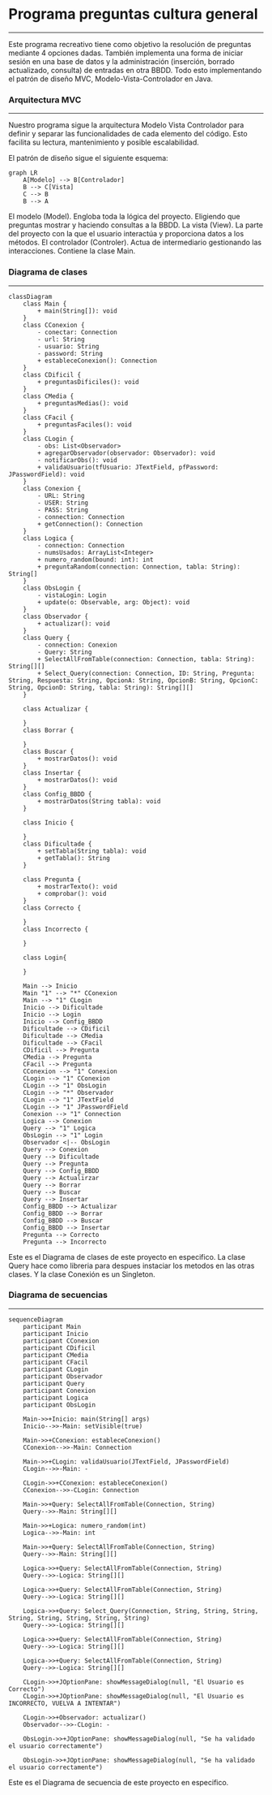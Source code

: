 # Programa preguntas cultura general

---
Este programa recreativo tiene como objetivo la resolución de preguntas mediante 4 opciones dadas. También implementa una forma de iniciar sesión en una base de datos y la administración (inserción, borrado actualizado, consulta) de entradas en otra BBDD. Todo esto implementando el patrón de diseño MVC, Modelo-Vista-Controlador en Java.

### Arquitectura MVC

---
Nuestro programa sigue la arquitectura Modelo Vista Controlador para definir y separar las funcionalidades de cada elemento del código. Esto facilita su lectura, mantenimiento y posible escalabilidad.

El patrón de diseño sigue el siguiente esquema:

```mermaid
graph LR
    A[Modelo] --> B[Controlador]
    B --> C[Vista]
    C --> B
    B --> A
```

El modelo (Model). Engloba toda la lógica del proyecto. Eligiendo que preguntas mostrar y haciendo consultas a la BBDD.
La vista (View). La parte del proyecto con la que el usuario interactúa y proporciona datos a los métodos.
El controlador (Controler). Actua de intermediario gestionando las interacciones. Contiene la clase Main.

### Diagrama de clases

---

```mermaid
classDiagram
    class Main {
        + main(String[]): void
    }
    class CConexion {
        - conectar: Connection
        - url: String
        - usuario: String
        - password: String
        + estableceConexion(): Connection
    }
    class CDificil {
        + preguntasDificiles(): void
    }
    class CMedia {
        + preguntasMedias(): void
    }
    class CFacil {
        + preguntasFaciles(): void
    }
    class CLogin {
        - obs: List<Observador>
        + agregarObservador(observador: Observador): void
        - notificarObs(): void
        + validaUsuario(tfUsuario: JTextField, pfPassword: JPasswordField): void
    }
    class Conexion {
        - URL: String
        - USER: String
        - PASS: String
        - connection: Connection
        + getConnection(): Connection
    }
    class Logica {
        - connection: Connection
        - numsUsados: ArrayList<Integer>
        + numero_random(bound: int): int
        + preguntaRandom(connection: Connection, tabla: String): String[]
    }
    class ObsLogin {
        - vistaLogin: Login
        + update(o: Observable, arg: Object): void
    }
    class Observador {
        + actualizar(): void
    }
    class Query {
        - connection: Conexion
        - Query: String
        + SelectAllFromTable(connection: Connection, tabla: String): String[][]
        + Select_Query(connection: Connection, ID: String, Pregunta: String, Respuesta: String, OpcionA: String, OpcionB: String, OpcionC: String, OpcionD: String, tabla: String): String[][]
    }
    
    class Actualizar {
        
    }
    class Borrar {
        
    }
    class Buscar {
        + mostrarDatos(): void
    }
    class Insertar {
        + mostrarDatos(): void
    }
    class Config_BBDD {
        + mostrarDatos(String tabla): void
    }
    
    class Inicio {
        
    }
    class Dificultade {
        + setTabla(String tabla): void
        + getTabla(): String
    }
    
    class Pregunta {
        + mostrarTexto(): void
        + comprobar(): void
    }
    class Correcto {
        
    }
    class Incorrecto {
        
    }
    
    class Login{
        
    }

    Main --> Inicio
    Main "1" --> "*" CConexion
    Main --> "1" CLogin
    Inicio --> Dificultade
    Inicio --> Login
    Inicio --> Config_BBDD
    Dificultade --> CDificil
    Dificultade --> CMedia
    Dificultade --> CFacil
    CDificil --> Pregunta
    CMedia --> Pregunta
    CFacil --> Pregunta
    CConexion --> "1" Conexion
    CLogin --> "1" CConexion
    CLogin --> "1" ObsLogin
    CLogin --> "*" Observador
    CLogin --> "1" JTextField
    CLogin --> "1" JPasswordField
    Conexion --> "1" Connection
    Logica --> Conexion
    Query --> "1" Logica
    ObsLogin --> "1" Login
    Observador <|-- ObsLogin
    Query --> Conexion
    Query --> Dificultade
    Query --> Pregunta
    Query --> Config_BBDD
    Query --> Actualirzar
    Query --> Borrar
    Query --> Buscar
    Query --> Insertar
    Config_BBDD --> Actualizar
    Config_BBDD --> Borrar
    Config_BBDD --> Buscar  
    Config_BBDD --> Insertar
    Pregunta --> Correcto
    Pregunta --> Incorrecto
```

Este es el Diagrama de clases de este proyecto en especifico. 
La clase Query hace como libreria para despues instaciar los metodos en las otras clases. 
Y la clase Conexión es un Singleton.

### Diagrama de secuencias

---

```mermaid
sequenceDiagram
    participant Main
    participant Inicio
    participant CConexion
    participant CDificil
    participant CMedia
    participant CFacil
    participant CLogin
    participant Observador
    participant Query
    participant Conexion
    participant Logica
    participant ObsLogin
    
    Main->>+Inicio: main(String[] args)
    Inicio-->>-Main: setVisible(true)
    
    Main->>+CConexion: estableceConexion()
    CConexion-->>-Main: Connection
    
    Main->>+CLogin: validaUsuario(JTextField, JPasswordField)
    CLogin-->>-Main: -
    
    CLogin->>+CConexion: estableceConexion()
    CConexion-->>-CLogin: Connection
    
    Main->>+Query: SelectAllFromTable(Connection, String)
    Query-->>-Main: String[][]
    
    Main->>+Logica: numero_random(int)
    Logica-->>-Main: int
    
    Main->>+Query: SelectAllFromTable(Connection, String)
    Query-->>-Main: String[][]
    
    Logica->>+Query: SelectAllFromTable(Connection, String)
    Query-->>-Logica: String[][]
    
    Logica->>+Query: SelectAllFromTable(Connection, String)
    Query-->>-Logica: String[][]
    
    Logica->>+Query: Select_Query(Connection, String, String, String, String, String, String, String, String)
    Query-->>-Logica: String[][]
    
    Logica->>+Query: SelectAllFromTable(Connection, String)
    Query-->>-Logica: String[][]
    
    Logica->>+Query: SelectAllFromTable(Connection, String)
    Query-->>-Logica: String[][]
    
    CLogin->>+JOptionPane: showMessageDialog(null, "El Usuario es Correcto")
    CLogin->>+JOptionPane: showMessageDialog(null, "El Usuario es INCORRECTO, VUELVA A INTENTAR")
    
    CLogin->>+Observador: actualizar()
    Observador-->>-CLogin: -
    
    ObsLogin->>+JOptionPane: showMessageDialog(null, "Se ha validado el usuario correctamente")
    
    ObsLogin->>+JOptionPane: showMessageDialog(null, "Se ha validado el usuario correctamente")
```

Este es el Diagrama de secuencia de este proyecto en especifico.
